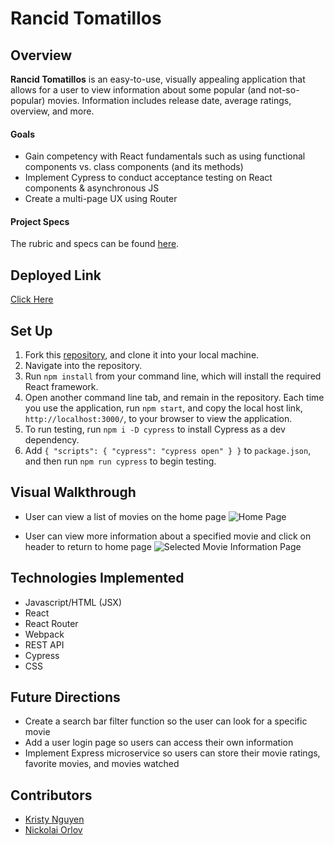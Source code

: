 # Rancid Tomatillos

## Overview
**Rancid Tomatillos** is an easy-to-use, visually appealing application that allows for a user to view information about some popular (and not-so-popular) movies. Information includes release date, average ratings, overview, and more.

#### Goals
- Gain competency with React fundamentals such as using functional components vs. class components (and its methods)
- Implement Cypress to conduct acceptance testing on React components & asynchronous JS
- Create a multi-page UX using Router

#### Project Specs
The rubric and specs can be found [here](https://frontend.turing.edu/projects/module-3/rancid-tomatillos-v3.html).

## Deployed Link
[Click Here](https://best-rancid-tomatillos.herokuapp.com/)

## Set Up
1. Fork this [repository](https://github.com/orlov-n/Tomatillos-Rancid), and clone it into your local machine.
2. Navigate into the repository.
3. Run `npm install` from your command line, which will install the required React framework.
4. Open another command line tab, and remain in the repository. Each time you use the application, run `npm start`, and copy the local host link, `http://localhost:3000/`, to your browser to view the application.
5. To run testing, run `npm i -D cypress` to install Cypress as a dev dependency.
6. Add 
`{
  "scripts": {
    "cypress": "cypress open"
  }
}`
to `package.json`, and then run `npm run cypress` to begin testing.

## Visual Walkthrough
- User can view a list of movies on the home page
![Home Page](src/images/homepage.gif)

- User can view more information about a specified movie and click on header to return to home page
![Selected Movie Information Page](src/images/infoPage.gif)

## Technologies Implemented
- Javascript/HTML (JSX)
- React
- React Router
- Webpack
- REST API
- Cypress
- CSS

## Future Directions
- Create a search bar filter function so the user can look for a specific movie
- Add a user login page so users can access their own information
- Implement Express microservice so users can store their movie ratings, favorite movies, and movies watched

## Contributors
- [Kristy Nguyen](https://github.com/kpn678)
- [Nickolai Orlov](https://github.com/orlov-n)
